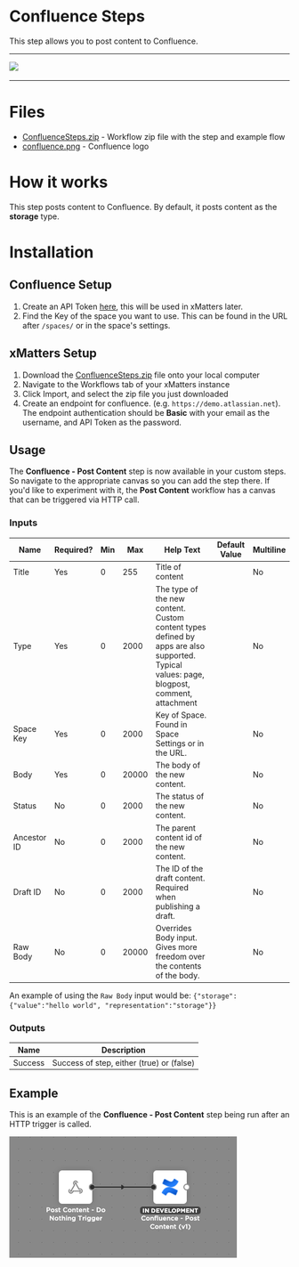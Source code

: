 # Confluence Steps

This step allows you to post content to Confluence.


---------

<kbd>
  <img src="https://github.com/xmatters/xMatters-Labs/raw/master/media/disclaimer.png">
</kbd>

---------

# Files

* [ConfluenceSteps.zip](ConfluenceSteps.zip) - Workflow zip file with the step and example flow
* [confluence.png](/confluence.png) - Confluence logo

# How it works
This step posts content to Confluence. By default, it posts content as the **storage** type.


# Installation

## Confluence Setup
1. Create an API Token [here](https://id.atlassian.com/manage-profile/security/api-tokens), this will be used in xMatters later.
2. Find the Key of the space you want to use. This can be found in the URL after `/spaces/` or in the space's settings.



## xMatters Setup
1. Download the [ConfluenceSteps.zip](ConfluenceSteps.zip) file onto your local computer
2. Navigate to the Workflows tab of your xMatters instance
3. Click Import, and select the zip file you just downloaded
4. Create an endpoint for confluence. (e.g. `https://demo.atlassian.net`). The endpoint authentication should be **Basic** with your email as the username, and API Token as the password.


## Usage
The **Confluence - Post Content** step is now available in your custom steps. So navigate to the appropriate canvas so you can add the step there. If you'd like to experiment with it, the **Post Content** workflow has a canvas that can be triggered via HTTP call. 

### Inputs
| Name  | Required? | Min | Max | Help Text | Default Value | Multiline |
| ----- | ----------| --- | --- | --------- | ------------- | --------- |
| Title | Yes | 0 | 255 | Title of content | | No |
| Type | Yes | 0 | 2000 | The type of the new content. Custom content types defined by apps are also supported. Typical values: page, blogpost, comment, attachment | | No |
| Space Key | Yes | 0 | 2000 | Key of Space. Found in Space Settings or in the URL. | | No |
| Body | Yes | 0 | 20000 | The body of the new content. | | No |
| Status | No | 0 | 2000 | The status of the new content. | | No |
| Ancestor ID | No | 0 | 2000 | The parent content id of the new content. | | No |
| Draft ID | No | 0 | 2000 | The ID of the draft content. Required when publishing a draft. | | No |
| Raw Body | No | 0 | 20000 | Overrides Body input. Gives more freedom over the contents of the body. | | No |

An example of using the `Raw Body` input would be: `{"storage": {"value":"hello world", "representation":"storage"}}`

### Outputs

| Name | Description |
| ---- | ----------  |
| Success | Success of step, either (true) or (false) |



## Example
This is an example of the **Confluence - Post Content** step being run after an HTTP trigger is called.

<kbd>
	<img src="/media/ExampleFlow.png">
</kbd>

